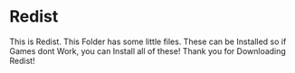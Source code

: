 # Redist
This is Redist. This Folder has some little files. These can be Installed so if Games dont Work, you can Install all of these! Thank you for Downloading Redist!
